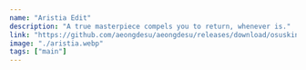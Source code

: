 ```yaml
---
name: "Aristia Edit"
description: "A true masterpiece compels you to return, whenever is."
link: "https://github.com/aeongdesu/aeongdesu/releases/download/osuskin/hddthr_aristia.osk"
image: "./aristia.webp"
tags: ["main"]
---
```

